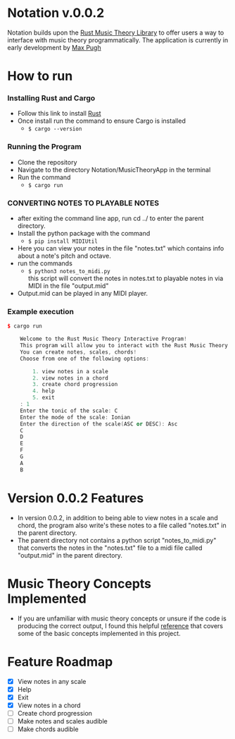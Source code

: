 # Notation v.0.0.2

Notation builds upon the [Rust Music Theory Library](https://github.com/ozankasikci/rust-music-theory) to offer users a way to interface with music theory programmatically. The application is currently in early development by [Max Pugh](https://github.com/mpughcs)


# How to run
### Installing Rust and Cargo
* Follow this link to install [Rust](https://doc.rust-lang.org/book/ch01-01-installation.html)
* Once install run the command to ensure Cargo is installed
    * ```$ cargo --version```
### Running the Program
* Clone the repository
* Navigate to the directory Notation/MusicTheoryApp in the terminal
* Run the command
    * ```$ cargo run```
### CONVERTING NOTES TO PLAYABLE NOTES
* after exiting the command line app, run cd ../ to enter the parent directory. 
* Install the python package with the command
    * ```$ pip install MIDIUtil```
* Here you can view your notes in the file "notes.txt" which contains info about a note's pitch and octave.
* run the commands
    * ``` $ python3 notes_to_midi.py ```      
    this script will convert the notes in notes.txt to playable notes in via MIDI in the file "output.mid"
* Output.mid can be played in any MIDI player.

### Example execution
```cpp
$ cargo run

    Welcome to the Rust Music Theory Interactive Program!
    This program will allow you to interact with the Rust Music Theory library.
    You can create notes, scales, chords!
    Choose from one of the following options: 

        1. view notes in a scale
        2. view notes in a chord
        3. create chord progression
        4. help
        5. exit
    : 1
    Enter the tonic of the scale: C
    Enter the mode of the scale: Ionian 
    Enter the direction of the scale(ASC or DESC): Asc
    C
    D
    E
    F
    G
    A
    B
 ```
# Version 0.0.2 Features
<!-- create indent -->
* In version 0.0.2, in addition to being able to view notes in a scale and chord, the program also write's these notes to a file called "notes.txt" in the parent directory. 
* The parent directory not contains a python script "notes_to_midi.py" that converts the notes in the "notes.txt" file to a midi file called "output.mid" in the parent directory.





# Music Theory Concepts Implemented 
- If you are unfamiliar with music theory concepts or unsure if the code is producing the correct output, I found this helpful [reference](https://www.thejazzpianosite.com/jazz-piano-lessons/the-basics/modes/) that covers some of the basic concepts implemented in this project. 
# Feature Roadmap
<!-- # make checklist  -->
- [x] View notes in any scale
- [x] Help
- [x] Exit 
- [x] View notes in a chord
- [ ] Create chord progression
- [ ] Make notes and scales audible
- [ ] Make chords audible

